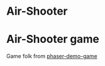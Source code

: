 # Air-Shooter
Air-Shooter game
===
Game folk from [phaser-demo-game](https://github.com/jschomay/phaser-demo-game)
